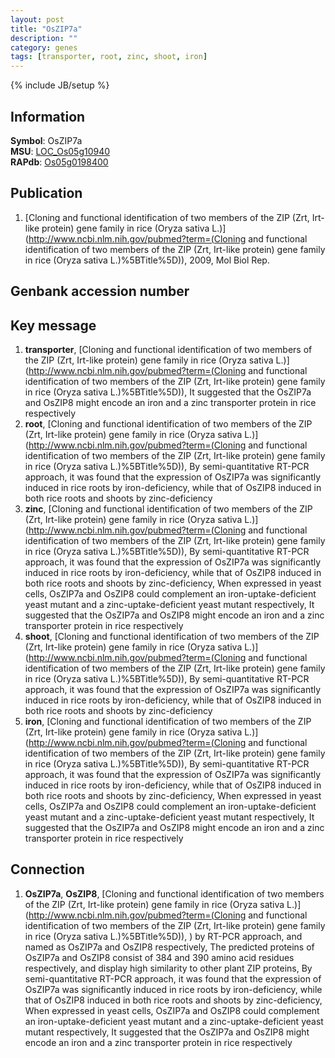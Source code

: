 ```yaml
---
layout: post
title: "OsZIP7a"
description: ""
category: genes
tags: [transporter, root, zinc, shoot, iron]
---
```

{% include JB/setup %}

## Information
__Symbol__: OsZIP7a  
__MSU__: [LOC_Os05g10940](http://rice.plantbiology.msu.edu/cgi-bin/ORF_infopage.cgi?orf=LOC_Os05g10940)  
__RAPdb__: [Os05g0198400](http://rapdb.dna.affrc.go.jp/viewer/gbrowse_details/irgsp1?name=Os05g0198400)  

## Publication
1. [Cloning and functional identification of two members of the ZIP (Zrt, Irt-like protein) gene family in rice (Oryza sativa L.)](http://www.ncbi.nlm.nih.gov/pubmed?term=(Cloning and functional identification of two members of the ZIP (Zrt, Irt-like protein) gene family in rice (Oryza sativa L.)%5BTitle%5D)), 2009, Mol Biol Rep.

## Genbank accession number

## Key message
1. __transporter__, [Cloning and functional identification of two members of the ZIP (Zrt, Irt-like protein) gene family in rice (Oryza sativa L.)](http://www.ncbi.nlm.nih.gov/pubmed?term=(Cloning and functional identification of two members of the ZIP (Zrt, Irt-like protein) gene family in rice (Oryza sativa L.)%5BTitle%5D)),  It suggested that the OsZIP7a and OsZIP8 might encode an iron and a zinc transporter protein in rice respectively
2. __root__, [Cloning and functional identification of two members of the ZIP (Zrt, Irt-like protein) gene family in rice (Oryza sativa L.)](http://www.ncbi.nlm.nih.gov/pubmed?term=(Cloning and functional identification of two members of the ZIP (Zrt, Irt-like protein) gene family in rice (Oryza sativa L.)%5BTitle%5D)),  By semi-quantitative RT-PCR approach, it was found that the expression of OsZIP7a was significantly induced in rice roots by iron-deficiency, while that of OsZIP8 induced in both rice roots and shoots by zinc-deficiency
3. __zinc__, [Cloning and functional identification of two members of the ZIP (Zrt, Irt-like protein) gene family in rice (Oryza sativa L.)](http://www.ncbi.nlm.nih.gov/pubmed?term=(Cloning and functional identification of two members of the ZIP (Zrt, Irt-like protein) gene family in rice (Oryza sativa L.)%5BTitle%5D)),  By semi-quantitative RT-PCR approach, it was found that the expression of OsZIP7a was significantly induced in rice roots by iron-deficiency, while that of OsZIP8 induced in both rice roots and shoots by zinc-deficiency, When expressed in yeast cells, OsZIP7a and OsZIP8 could complement an iron-uptake-deficient yeast mutant and a zinc-uptake-deficient yeast mutant respectively, It suggested that the OsZIP7a and OsZIP8 might encode an iron and a zinc transporter protein in rice respectively
4. __shoot__, [Cloning and functional identification of two members of the ZIP (Zrt, Irt-like protein) gene family in rice (Oryza sativa L.)](http://www.ncbi.nlm.nih.gov/pubmed?term=(Cloning and functional identification of two members of the ZIP (Zrt, Irt-like protein) gene family in rice (Oryza sativa L.)%5BTitle%5D)),  By semi-quantitative RT-PCR approach, it was found that the expression of OsZIP7a was significantly induced in rice roots by iron-deficiency, while that of OsZIP8 induced in both rice roots and shoots by zinc-deficiency
5. __iron__, [Cloning and functional identification of two members of the ZIP (Zrt, Irt-like protein) gene family in rice (Oryza sativa L.)](http://www.ncbi.nlm.nih.gov/pubmed?term=(Cloning and functional identification of two members of the ZIP (Zrt, Irt-like protein) gene family in rice (Oryza sativa L.)%5BTitle%5D)),  By semi-quantitative RT-PCR approach, it was found that the expression of OsZIP7a was significantly induced in rice roots by iron-deficiency, while that of OsZIP8 induced in both rice roots and shoots by zinc-deficiency, When expressed in yeast cells, OsZIP7a and OsZIP8 could complement an iron-uptake-deficient yeast mutant and a zinc-uptake-deficient yeast mutant respectively, It suggested that the OsZIP7a and OsZIP8 might encode an iron and a zinc transporter protein in rice respectively

## Connection
1. __OsZIP7a__, __OsZIP8__, [Cloning and functional identification of two members of the ZIP (Zrt, Irt-like protein) gene family in rice (Oryza sativa L.)](http://www.ncbi.nlm.nih.gov/pubmed?term=(Cloning and functional identification of two members of the ZIP (Zrt, Irt-like protein) gene family in rice (Oryza sativa L.)%5BTitle%5D)), ) by RT-PCR approach, and named as OsZIP7a and OsZIP8 respectively, The predicted proteins of OsZIP7a and OsZIP8 consist of 384 and 390 amino acid residues respectively, and display high similarity to other plant ZIP proteins, By semi-quantitative RT-PCR approach, it was found that the expression of OsZIP7a was significantly induced in rice roots by iron-deficiency, while that of OsZIP8 induced in both rice roots and shoots by zinc-deficiency, When expressed in yeast cells, OsZIP7a and OsZIP8 could complement an iron-uptake-deficient yeast mutant and a zinc-uptake-deficient yeast mutant respectively, It suggested that the OsZIP7a and OsZIP8 might encode an iron and a zinc transporter protein in rice respectively


